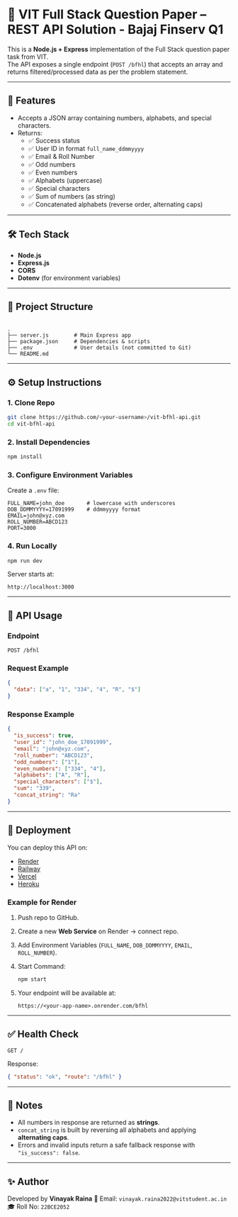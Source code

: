 # 📌 VIT Full Stack Question Paper – REST API Solution - Bajaj Finserv Q1

This is a **Node.js + Express** implementation of the Full Stack question paper task from VIT.  
The API exposes a single endpoint (`POST /bfhl`) that accepts an array and returns filtered/processed data as per the problem statement.

---

## 🚀 Features
- Accepts a JSON array containing numbers, alphabets, and special characters.
- Returns:
  - ✅ Success status
  - ✅ User ID in format `full_name_ddmmyyyy`
  - ✅ Email & Roll Number
  - ✅ Odd numbers
  - ✅ Even numbers
  - ✅ Alphabets (uppercase)
  - ✅ Special characters
  - ✅ Sum of numbers (as string)
  - ✅ Concatenated alphabets (reverse order, alternating caps)

---

## 🛠 Tech Stack
- **Node.js**
- **Express.js**
- **CORS**
- **Dotenv** (for environment variables)

---

## 📂 Project Structure
```

.
├── server.js        # Main Express app
├── package.json     # Dependencies & scripts
├── .env             # User details (not committed to Git)
└── README.md

````

---

## ⚙️ Setup Instructions

### 1. Clone Repo
```bash
git clone https://github.com/<your-username>/vit-bfhl-api.git
cd vit-bfhl-api
````

### 2. Install Dependencies

```bash
npm install
```

### 3. Configure Environment Variables

Create a `.env` file:

```env
FULL_NAME=john_doe       # lowercase with underscores
DOB_DDMMYYYY=17091999    # ddmmyyyy format
EMAIL=john@xyz.com
ROLL_NUMBER=ABCD123
PORT=3000
```

### 4. Run Locally

```bash
npm run dev
```

Server starts at:

```
http://localhost:3000
```

---

## 🧪 API Usage

### Endpoint

```
POST /bfhl
```

### Request Example

```json
{
  "data": ["a", "1", "334", "4", "R", "$"]
}
```

### Response Example

```json
{
  "is_success": true,
  "user_id": "john_doe_17091999",
  "email": "john@xyz.com",
  "roll_number": "ABCD123",
  "odd_numbers": ["1"],
  "even_numbers": ["334", "4"],
  "alphabets": ["A", "R"],
  "special_characters": ["$"],
  "sum": "339",
  "concat_string": "Ra"
}
```

---

## 🔗 Deployment

You can deploy this API on:

* [Render](https://render.com)
* [Railway](https://railway.app)
* [Vercel](https://vercel.com)
* [Heroku](https://heroku.com)

### Example for Render

1. Push repo to GitHub.
2. Create a new **Web Service** on Render → connect repo.
3. Add Environment Variables (`FULL_NAME`, `DOB_DDMMYYYY`, `EMAIL`, `ROLL_NUMBER`).
4. Start Command:

   ```bash
   npm start
   ```
5. Your endpoint will be available at:

   ```
   https://<your-app-name>.onrender.com/bfhl
   ```

---

## ✅ Health Check

```
GET /
```

Response:

```json
{ "status": "ok", "route": "/bfhl" }
```

---

## 📌 Notes

* All numbers in response are returned as **strings**.
* `concat_string` is built by reversing all alphabets and applying **alternating caps**.
* Errors and invalid inputs return a safe fallback response with `"is_success": false`.

---

## ✨ Author

Developed by **Vinayak Raina**
📧 Email: `vinayak.raina2022@vitstudent.ac.in`
🎓 Roll No: `22BCE2052`
```
